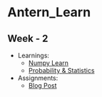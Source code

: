 # Antern_Learn

## Week - 2
- Learnings: 
  - [Numpy Learn](https://github.com/ShubhranshuArya/Antern_Learn/blob/main/Week-2/Learning/Numpy_Learn.ipynb)
  - [Probability & Statistics](https://github.com/ShubhranshuArya/Antern_Learn/blob/main/Week-2/Learning/Week-02%20-%20Probability%20%26%20Statistics%20.pdf)
- Assignments:
  - [Blog Post](https://medium.com/@shubhranshuarya/probability-and-statistics-in-everyday-life-22f0ab78965a)
